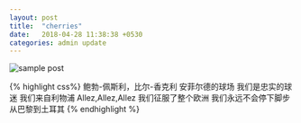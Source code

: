 ```yaml
---
layout: post
title:  "cherries"
date:   2018-04-28 11:38:38 +0530
categories: admin update
---
```


![sample post]({{site.baseurl}}/images/IMG_0682.jpg)

{% highlight css%}
鲍勃-佩斯利，比尔-香克利 安菲尔德的球场 我们是忠实的球迷 我们来自利物浦 Allez,Allez,Allez 我们征服了整个欧洲 我们永远不会停下脚步 从巴黎到土耳其 
{% endhighlight %}



